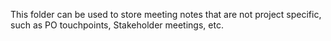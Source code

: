 This folder can be used to store meeting notes that are not project specific, such as PO touchpoints, Stakeholder meetings, etc.
